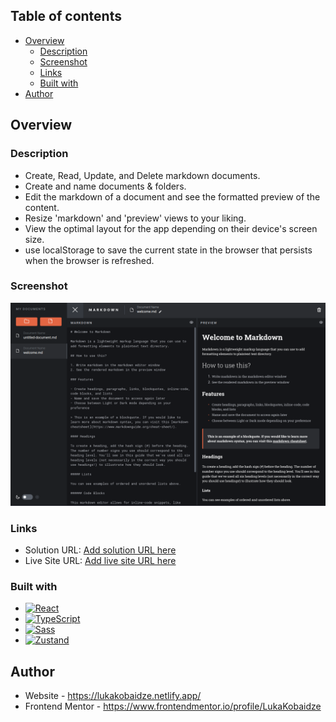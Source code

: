 ## Table of contents

- [Overview](#overview)
  - [Description](#description)
  - [Screenshot](#screenshot)
  - [Links](#links)
  - [Built with](#built-with)
- [Author](#author)

## Overview

### Description

- Create, Read, Update, and Delete markdown documents.
- Create and name documents & folders.
- Edit the markdown of a document and see the formatted preview of the content.
- Resize 'markdown' and 'preview' views to your liking.
- View the optimal layout for the app depending on their device's screen size.
- use localStorage to save the current state in the browser that persists when the browser is refreshed.

### Screenshot

![](./screenshot.png?)

### Links

- Solution URL: [Add solution URL here](https://www.frontendmentor.io/solutions/markdown-editor-react-typescript-sass-Jd76j8yKO1)
- Live Site URL: [Add live site URL here](https://lukakobaidze-markdown.netlify.app)

### Built with

- [![React][react-image]][react-url]
- [![TypeScript][typescript-image]][typescript-url]
- [![Sass][sass-image]][sass-url]
- [![Zustand][zustand-image]][zustand-url]

## Author

- Website - https://lukakobaidze.netlify.app/
- Frontend Mentor - https://www.frontendmentor.io/profile/LukaKobaidze

[react-image]: https://img.shields.io/badge/React-20232A?style=for-the-badge&logo=react&logoColor=61DAFB
[typescript-image]: https://shields.io/badge/TypeScript-3178C6?logo=TypeScript&logoColor=FFF&style=for-the-badge
[sass-image]: https://img.shields.io/badge/Sass-CC6699?style=for-the-badge&logo=sass&logoColor=white
[zustand-image]: https://img.shields.io/badge/Zustand-rgb(35,%2089,%20193)?style=for-the-badge&logo=zustand&logoColor=white
[react-url]: https://react.dev/
[typescript-url]: https://www.typescriptlang.org/
[sass-url]: https://sass-lang.com/
[zustand-url]: https://zustand-demo.pmnd.rs/
